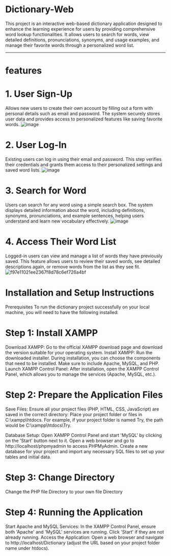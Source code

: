# Dictionary-Web
This project is an interactive web-based dictionary application designed to enhance the learning experience for users by providing comprehensive word lookup functionalities. It allows users to search for words, view detailed definitions, pronunciations, synonyms, and usage examples, and manage their favorite words through a personalized word list.

------------------------------------------------------------------------------------------------------------------------------------------------------------------------------------------------------------------

# features 
 # 1. User Sign-Up
Allows new users to create their own account by filling out a form with personal details such as email and password. The system securely stores user data and provides access to personalized features like saving favorite words.
![image](https://github.com/yidan233/Dictionary-Web/assets/160430396/a7ea257c-9b62-41e9-9bfd-dbc9cbf4d44e)



# 2. User Log-In
Existing users can log in using their email and password. This step verifies their credentials and grants them access to their personalized settings and saved word lists.
![image](https://github.com/yidan233/Dictionary-Web/assets/160430396/8b0e788b-1f2f-475d-b760-669a141d5aa1)


# 3. Search for Word
Users can search for any word using a simple search box. The system displays detailed information about the word, including definitions, synonyms, pronunciations, and example sentences, helping users understand and learn new vocabulary effectively.
![image](https://github.com/yidan233/Dictionary-Web/assets/160430396/f9a0e41e-32a3-451c-a969-feae4240f58e)


# 4. Access Their Word List
Logged-in users can view and manage a list of words they have previously saved. This feature allows users to review their saved words, see detailed descriptions again, or remove words from the list as they see fit.
![f97e11021ee2367f8d78c6ef726a4bf](https://github.com/yidan233/Dictionary-Web/assets/160430396/22dff41d-80ac-4203-944a-722439424dc6)




# Installation and Setup Instructions
Prerequisites
To run the dictionary project successfully on your local machine, you will need to have the following installed:

# Step 1: Install XAMPP
Download XAMPP: Go to the official XAMPP download page and download the version suitable for your operating system.
Install XAMPP: Run the downloaded installer. During installation, you can choose the components that need to be installed. Make sure to include Apache, MySQL, and PHP.
Launch XAMPP Control Panel: After installation, open the XAMPP Control Panel, which allows you to manage the services (Apache, MySQL, etc.).

# Step 2: Prepare the Application Files
Save Files: Ensure all your project files (PHP, HTML, CSS, JavaScript) are saved in the correct directory:
Place your project folder or files in C:\xampp\htdocs. For example, if your project folder is named  Try, the path would be C:\xampp\htdocs\Try.

Database Setup:
Open XAMPP Control Panel and start 'MySQL' by clicking on the 'Start' button next to it.
Open a web browser and go to http://localhost/phpmyadmin to access PHPMyAdmin.
Create a new database for your project and import any necessary SQL files to set up your tables and initial data.

# Step 3: Change Directory
Change the PHP file Directory to your own file Directory 

# Step 4: Running the Application
Start Apache and MySQL Services:
In the XAMPP Control Panel, ensure both 'Apache' and 'MySQL' services are running. Click 'Start' if they are not already running.
Access the Application:
Open a web browser and navigate to http://localhost/Dictionary (adjust the URL based on your project folder name under htdocs).

